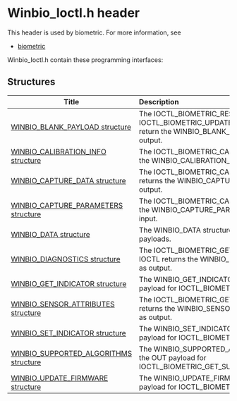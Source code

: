 # Winbio_Ioctl.h header


This header is used by biometric. For more information, see
- [biometric](../_biometric/index.md)

Winbio_Ioctl.h contain these programming interfaces:


## Structures

| Title   | Description   |
| ---- |:---- |
| [WINBIO_BLANK_PAYLOAD structure](ns-winbio-ioctl--winbio-blank-payload.md) | The IOCTL_BIOMETRIC_RESET and IOCTL_BIOMETRIC_UPDATE_FIRMWARE IOCTLs return the WINBIO_BLANK_PAYLOAD structure as output. |
| [WINBIO_CALIBRATION_INFO structure](ns-winbio-ioctl--winbio-calibration-info.md) | The IOCTL_BIOMETRIC_CALIBRATE IOCTL returns the WINBIO_CALIBRATION_INFO structure as output. |
| [WINBIO_CAPTURE_DATA structure](ns-winbio-ioctl--winbio-capture-data.md) | The IOCTL_BIOMETRIC_CAPTURE_DATA IOCTL returns the WINBIO_CAPTURE_DATA structure as output. |
| [WINBIO_CAPTURE_PARAMETERS structure](ns-winbio-ioctl--winbio-capture-parameters.md) | The IOCTL_BIOMETRIC_CAPTURE_DATA IOCTL uses the WINBIO_CAPTURE_PARAMETERS structure as input. |
| [WINBIO_DATA structure](ns-winbio-ioctl--winbio-data.md) | The WINBIO_DATA structure specifies data in IOCTL payloads. |
| [WINBIO_DIAGNOSTICS structure](ns-winbio-ioctl--winbio-diagnostics.md) | The IOCTL_BIOMETRIC_GET_SENSOR_STATUS IOCTL returns the WINBIO_DIAGNOSTICS structure as output. |
| [WINBIO_GET_INDICATOR structure](ns-winbio-ioctl--winbio-get-indicator.md) | The WINBIO_GET_INDICATOR structure is the OUT payload for IOCTL_BIOMETRIC_GET_INDICATOR. |
| [WINBIO_SENSOR_ATTRIBUTES structure](ns-winbio-ioctl--winbio-sensor-attributes.md) | The IOCTL_BIOMETRIC_GET_ATTRIBUTES structure returns the WINBIO_SENSOR_ATTRIBUTES structure as output. |
| [WINBIO_SET_INDICATOR structure](ns-winbio-ioctl--winbio-set-indicator.md) | The WINBIO_SET_INDICATOR structure is the IN payload for IOCTL_BIOMETRIC_SET_INDICATOR. |
| [WINBIO_SUPPORTED_ALGORITHMS structure](ns-winbio-ioctl--winbio-supported-algorithms.md) | The WINBIO_SUPPORTED_ALGORITHMS structure is the OUT payload for IOCTL_BIOMETRIC_GET_SUPPORTED_ALGORITHMS. |
| [WINBIO_UPDATE_FIRMWARE structure](ns-winbio-ioctl--winbio-update-firmware.md) | The WINBIO_UPDATE_FIRMWARE structure is the IN payload for IOCTL_BIOMETRIC_UPDATE_FIRMWARE. |
